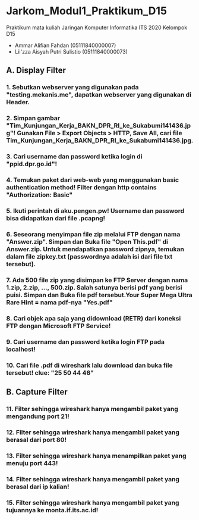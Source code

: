# Jarkom_Modul1_Praktikum_D15
Praktikum mata kuliah Jaringan Komputer Informatika ITS 2020 Kelompok D15
- Ammar Alifian Fahdan (05111840000007)
- Lii'zza Aisyah Putri Sulistio (05111840000073)

## A. Display Filter
### 1. Sebutkan webserver yang digunakan pada "testing.mekanis.me", dapatkan webserver yang digunakan di Header.
### 2. Simpan gambar "Tim_Kunjungan_Kerja_BAKN_DPR_RI_ke_Sukabumi141436.jpg"! Gunakan File > Export Objects > HTTP, Save All, cari file Tim_Kunjungan_Kerja_BAKN_DPR_RI_ke_Sukabumi141436.jpg.
### 3. Cari username dan password ketika login di "ppid.dpr.go.id"!
### 4. Temukan paket dari web-web yang menggunakan basic authentication method! Filter dengan http contains "Authorization: Basic"
### 5. Ikuti perintah di aku.pengen.pw! Username dan password bisa didapatkan dari file .pcapng!
### 6. Seseorang menyimpan file zip melalui FTP dengan nama "Answer.zip". Simpan dan Buka file "Open This.pdf" di Answer.zip. Untuk mendapatkan password zipnya, temukan dalam file zipkey.txt (passwordnya adalah isi dari file txt tersebut).
### 7. Ada 500 file zip yang disimpan ke FTP Server dengan nama 1.zip, 2.zip, ..., 500.zip. Salah satunya berisi pdf yang berisi puisi. Simpan dan Buka file pdf tersebut.Your Super Mega Ultra Rare Hint = nama pdf-nya "Yes.pdf"
### 8. Cari objek apa saja yang didownload (RETR) dari koneksi FTP dengan Microsoft FTP Service!
### 9. Cari username dan password ketika login FTP pada localhost!
### 10. Cari file .pdf di wireshark lalu download dan buka file tersebut! clue: "25 50 44 46"

## B. Capture Filter
### 11. Filter sehingga wireshark hanya mengambil paket yang mengandung port 21!
### 12. Filter sehingga wireshark hanya mengambil paket yang berasal dari port 80!
### 13. Filter sehingga wireshark hanya menampilkan paket yang menuju port 443!
### 14. Filter sehingga wireshark hanya mengambil paket yang berasal dari ip kalian!
### 15. Filter sehingga wireshark hanya mengambil paket yang tujuannya ke monta.if.its.ac.id!
